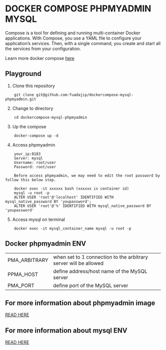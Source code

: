 # DOCKER COMPOSE PHPMYADMIN MYSQL

Compose is a tool for defining and running multi-container Docker applications. With Compose, you use a YAML file to configure your application’s services. Then, with a single command, you create and start all the services from your configuration.

Learn more docker compose <a href="https://docs.docker.com/compose/overview/" target="_blank">here</a>

## Playground

1. Clone this repository
```
    git clone git@github.com:fuadajip/dockercompose-mysql-phpmyadmin.git
```

2. Change to directory
```shell
    cd dockercompose-mysql-phpmyadmin
```
3. Up the compose
```
    docker-compose up -d
```
4. Access phpmyadmin
```
    your_ip:8183
    Server: mysql
    Username: root/user
    Password: root/user

    Before access phpmyadmin, we may need to edit the root password by follow this below step.
    
    docker exec -it xxxxxx bash (xxxxxx is container id)
    mysql -u root -p
    ALTER USER 'root'@'localhost' IDENTIFIED WITH mysql_native_password BY 'youpassword';
    ALTER USER 'root'@'%' IDENTIFIED WITH mysql_native_password BY 'youpassword'
```
5. Access mysql on terminal
```
    docker exec -it mysql_container_name mysql -u root -p
```

## Docker phpmyadmin ENV
<table>
<tr>
<td>PMA_ARBITRARY </td>
<td>when set to 1 connection to the arbitrary server will be allowed</td>
</tr>
<tr>
<td>PPMA_HOST </td>
<td>define address/host name of the MySQL server</td>
</tr>
<tr>
<td>PMA_PORT </td>
<td> define port of the MySQL server</td>
</tr>
</table>

## For more information about phpmyadmin image
<a href="https://hub.docker.com/r/phpmyadmin/phpmyadmin/" target="_blank">READ HERE</a>

## For more information about mysql ENV
<a href="https://hub.docker.com/_/mysql/" target="_blank">READ HERE</a>

